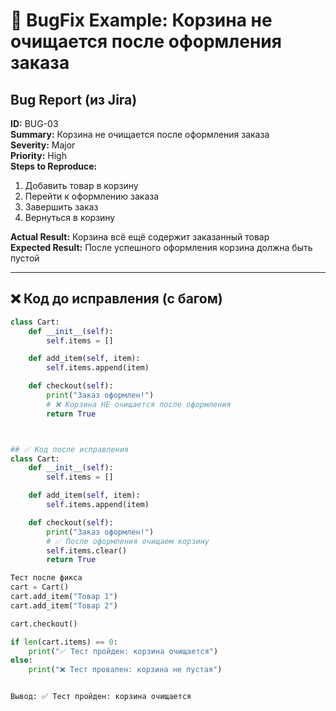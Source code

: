 # 🐞 BugFix Example: Корзина не очищается после оформления заказа

## Bug Report (из Jira)
**ID:** BUG-03  
**Summary:** Корзина не очищается после оформления заказа  
**Severity:** Major  
**Priority:** High  
**Steps to Reproduce:**
1. Добавить товар в корзину
2. Перейти к оформлению заказа
3. Завершить заказ
4. Вернуться в корзину  

**Actual Result:** Корзина всё ещё содержит заказанный товар  
**Expected Result:** После успешного оформления корзина должна быть пустой  

---

## ❌ Код до исправления (с багом)

```python
class Cart:
    def __init__(self):
        self.items = []

    def add_item(self, item):
        self.items.append(item)

    def checkout(self):
        print("Заказ оформлен!")
        # ❌ Корзина НЕ очищается после оформления
        return True



## ✅ Код после исправления
class Cart:
    def __init__(self):
        self.items = []

    def add_item(self, item):
        self.items.append(item)

    def checkout(self):
        print("Заказ оформлен!")
        # ✅ После оформления очищаем корзину
        self.items.clear()
        return True

Тест после фикса
cart = Cart()
cart.add_item("Товар 1")
cart.add_item("Товар 2")

cart.checkout()

if len(cart.items) == 0:
    print("✅ Тест пройден: корзина очищается")
else:
    print("❌ Тест провален: корзина не пустая")


Вывод: ✅ Тест пройден: корзина очищается
